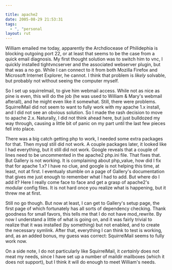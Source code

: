 ```yaml
---

title: apache2
date: 2005-08-29 21:53:31
tags:
  - ", "personal
layout: rut
---
```


William emailed me today, apparently the Archdiocease of Philidephia is blocking outgoing port 22, or at least that seems to be the case from a quick email diagnosis.   My first thought solution was to switch him to vnc, I quickly installed tightvncserver and the associated webserver plugin, but that was a no go.  While I can connect to it from both Mozilla Firefox and Microsoft Internet Explorer, he cannot.  I think that problem is <em>likely</em> solvable, but probably not without seeing the computer myself. 

So I set up squirrelmail, to give him webmail access.  While not as nice as pine is even, this will do the job (he was used to William & Mary's webmail afterall), and he might even like it somewhat.  Still, there were problems.  SquirrelMail did not seem to want to fully work with my apache 1.x install, and I did not see an obvious solution.  So I made the rash decision to move to apache 2.x.  Naturally, I did not think ahead here, but just bulldozed my way through, causing a little bit of panic on my part until the last few pieces fell into place.

There was a big catch getting php to work, I needed some extra packages for that.  Then mysql still did not work.  A couple packages later, it looked like I had everything, but it still did not work.  Google reveals that a couple of lines need to be uncommented in the apache2 php.ini file.   That fixes that.   But Gallery is not working.  It is complaining about php_value, how did I fix that for apache 1.x?  I have no clue, and google is not helping this time, at least, not at first.  I eventualy stumble on a page of Gallery's documentation that gives me just enough to remember what I had to add.  But where do I add it?  Here I really come face to face and get a grasp of apache2's modular config files.  It is not hard once you realize what is happening, but it threw me at first.  

Still no go though.  But now at least, I can get to Gallery's setup page, the first page of which fortunately has all sorts of dependency checking.  Thank goodness for small favors, this tells me that I do not have mod_rewrite.  By now I understand a little of what is going on, and it was fairly trivial to realize that it was installed (by something) but not enabled, and to create the necessary symlink.   After that, everything I can think to test is working, and, as an added bonus, my guess was correct: SquirrelMail seems to fully work now.

On a side note, I do not particularly like SquirrelMail, it <em>certainly</em> does not meat my needs, since I have set up a number of maildir mailboxes (which it does not support), but I think it will do enough to meet William's needs.

